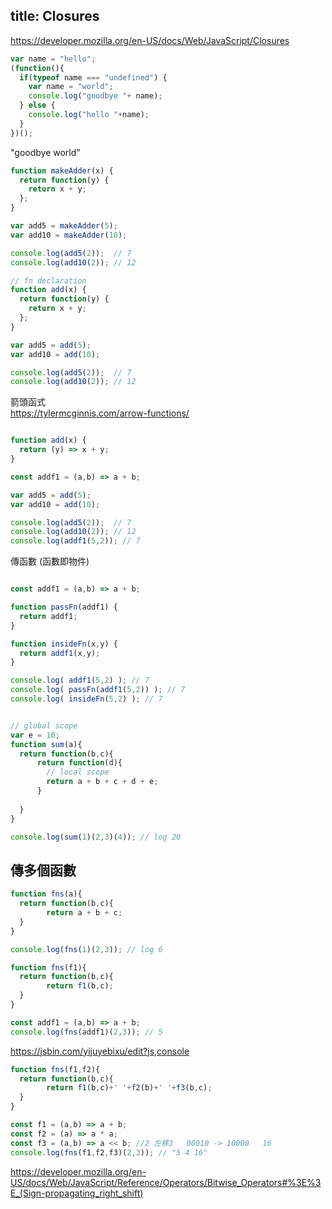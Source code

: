 title: Closures
---

https://developer.mozilla.org/en-US/docs/Web/JavaScript/Closures

```js
var name = "hello";
(function(){
  if(typeof name === "undefined") {
    var name = "world";
    console.log("goodbye "+ name); 
  } else {
    console.log("hello "+name);
  }
})();
```

"goodbye world"

```js
function makeAdder(x) {
  return function(y) {
    return x + y;
  };
}

var add5 = makeAdder(5);
var add10 = makeAdder(10);

console.log(add5(2));  // 7
console.log(add10(2)); // 12
```

```js
// fn declaration
function add(x) {
  return function(y) {
    return x + y;
  };
}

var add5 = add(5);
var add10 = add(10);

console.log(add5(2));  // 7
console.log(add10(2)); // 12
```

箭頭函式  
https://tylermcginnis.com/arrow-functions/
```js

function add(x) {
  return (y) => x + y;
}

const addf1 = (a,b) => a + b;

var add5 = add(5);
var add10 = add(10);

console.log(add5(2));  // 7
console.log(add10(2)); // 12
console.log(addf1(5,2)); // 7
```


傳函數 (函數即物件)  
```js

const addf1 = (a,b) => a + b;

function passFn(addf1) {
  return addf1;
}

function insideFn(x,y) {
  return addf1(x,y);
}

console.log( addf1(5,2) ); // 7
console.log( passFn(addf1(5,2)) ); // 7
console.log( insideFn(5,2) ); // 7
```




```js

// global scope
var e = 10;
function sum(a){
  return function(b,c){
      return function(d){
        // local scope
        return a + b + c + d + e;
      }
    
  }
}

console.log(sum(1)(2,3)(4)); // log 20

```

## 傳多個函數

```js
function fns(a){
  return function(b,c){
        return a + b + c;
  }
}

console.log(fns(1)(2,3)); // log 6

```


```js
function fns(f1){
  return function(b,c){
        return f1(b,c);
  }
}

const addf1 = (a,b) => a + b;
console.log(fns(addf1)(2,3)); // 5

```

https://jsbin.com/yijuyebixu/edit?js,console  
```js
function fns(f1,f2){
  return function(b,c){
        return f1(b,c)+' '+f2(b)+' '+f3(b,c);  
  }
}

const f1 = (a,b) => a + b;
const f2 = (a) => a * a;
const f3 = (a,b) => a << b; //2 左移3   00010 -> 10000   16
console.log(fns(f1,f2,f3)(2,3)); // "5 4 16"

```


https://developer.mozilla.org/en-US/docs/Web/JavaScript/Reference/Operators/Bitwise_Operators#%3E%3E_(Sign-propagating_right_shift)




